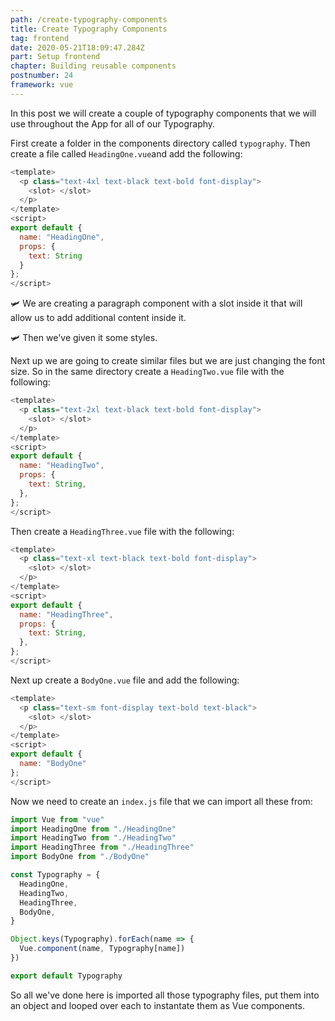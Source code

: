 ```yaml
---
path: /create-typography-components
title: Create Typography Components
tag: frontend
date: 2020-05-21T18:09:47.284Z
part: Setup frontend
chapter: Building reusable components
postnumber: 24
framework: vue
---
```


In this post we will create a couple of typography components that we will use throughout the App for all of our Typography.

First create a folder in the components directory called `typography`. Then create a file called `HeadingOne.vue`and add the following:

```javascript
<template>
  <p class="text-4xl text-black text-bold font-display">
    <slot> </slot>
  </p>
</template>
<script>
export default {
  name: "HeadingOne",
  props: {
    text: String
  }
};
</script>


```

🛩️ We are creating a paragraph component with a slot inside it that will allow us to add additional content inside it.

🛩️ Then we've given it some styles.

Next up we are going to create similar files but we are just changing the font size. So in the same directory create a `HeadingTwo.vue` file with the following:

```javascript
<template>
  <p class="text-2xl text-black text-bold font-display">
    <slot> </slot>
  </p>
</template>
<script>
export default {
  name: "HeadingTwo",
  props: {
    text: String,
  },
};
</script>

```

Then create a `HeadingThree.vue` file with the following:

```javascript
<template>
  <p class="text-xl text-black text-bold font-display">
    <slot> </slot>
  </p>
</template>
<script>
export default {
  name: "HeadingThree",
  props: {
    text: String,
  },
};
</script>


```

Next up create a `BodyOne.vue` file and add the following:

```javascript
<template>
  <p class="text-sm font-display text-bold text-black">
    <slot> </slot>
  </p>
</template>
<script>
export default {
  name: "BodyOne"
};
</script>

```

Now we need to create an `index.js` file that we can import all these from:

```javascript
import Vue from "vue"
import HeadingOne from "./HeadingOne"
import HeadingTwo from "./HeadingTwo"
import HeadingThree from "./HeadingThree"
import BodyOne from "./BodyOne"

const Typography = {
  HeadingOne,
  HeadingTwo,
  HeadingThree,
  BodyOne,
}

Object.keys(Typography).forEach(name => {
  Vue.component(name, Typography[name])
})

export default Typography
```

So all we've done here is imported all those typography files, put them into an object and looped over each to instantate them as Vue components.
